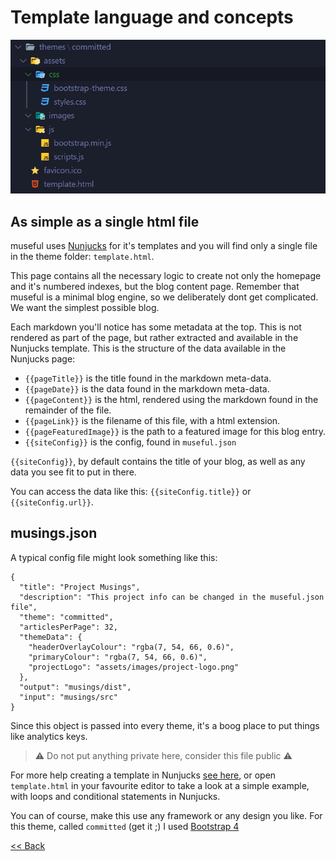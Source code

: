 # Template language and concepts

![themes.png](themes.png)

## As simple as a single html file

museful uses [Nunjucks](https://mozilla.github.io/nunjucks/) for it's templates and you will find only a single file in the theme folder: `template.html`.

This page contains all the necessary logic to create not only the homepage and it's numbered indexes, but the blog content page. Remember that museful is a minimal blog engine, so we deliberately dont get complicated. We want the simplest possible blog.

Each markdown you'll notice has some metadata at the top. This is not rendered as part of the page, but rather extracted and available in the Nunjucks template. This is the structure of the data available in the Nunjucks page:

- `{{pageTitle}}` is the title found in the markdown meta-data.
- `{{pageDate}}` is the data found in the markdown meta-data.
- `{{pageContent}}` is the html, rendered using the markdown found in the remainder of the file.
- `{{pageLink}}` is the filename of this file, with a html extension.
- `{{pageFeaturedImage}}` is the path to a featured image for this blog entry.
- `{{siteConfig}}` is the config, found in `museful.json`

`{{siteConfig}}`, by default contains the title of your blog, as well as any data you see fit to put in there.

You can access the data like this: `{{siteConfig.title}}` or `{{siteConfig.url}}`.

## musings.json

A typical config file might look something like this:

```
{
  "title": "Project Musings",
  "description": "This project info can be changed in the museful.json file",
  "theme": "committed",
  "articlesPerPage": 32,
  "themeData": {
    "headerOverlayColour": "rgba(7, 54, 66, 0.6)",
    "primaryColour": "rgba(7, 54, 66, 0.6)",
    "projectLogo": "assets/images/project-logo.png"
  },
  "output": "musings/dist",
  "input": "musings/src"
}

```

Since this object is passed into every theme, it's a boog place to put things like analytics keys.

> ⚠ Do not put anything private here, consider this file public ⚠

For more help creating a template in Nunjucks [see here](https://mozilla.github.io/nunjucks/templating.html), or open `template.html` in your favourite editor to take a look at a simple example, with loops and conditional statements in Nunjucks.

You can of course, make this use any framework or any design you like. For this theme, called `committed` (get it ;) I used [Bootstrap 4](https://getbootstrap.com/)

[<< Back](README.md)